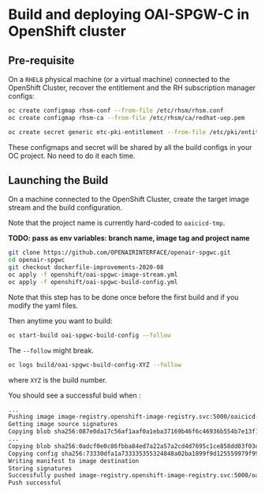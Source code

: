 # Build and deploying OAI-SPGW-C in OpenShift cluster #

## Pre-requisite ##

On a `RHEL8` physical machine (or a virtual machine) connected to the OpenShift Cluster, recover the entitlement and the RH subscription manager configs:

```bash
oc create configmap rhsm-conf --from-file /etc/rhsm/rhsm.conf
oc create configmap rhsm-ca --from-file /etc/rhsm/ca/redhat-uep.pem

oc create secret generic etc-pki-entitlement --from-file /etc/pki/entitlement/{NUMBER_ON_YOUR_COMPUTER}.pem --from-file /etc/pki/entitlement/{NUMBER_ON_YOUR_COMPUTER}-key.pem
```

These configmaps and secret will be shared by all the build configs in your OC project. No need to do it each time.

## Launching the Build ##

On a machine connected to the OpenShift Cluster, create the target image stream and the build configuration.

Note that the project name is currently hard-coded to `oaicicd-tmp`.

**TODO: pass as env variables: branch name, image tag and project name**

```bash
git clone https://github.com/OPENAIRINTERFACE/openair-spgwc.git
cd openair-spgwc
git checkout dockerfile-improvements-2020-08
oc apply -f openshift/oai-spgwc-image-stream.yml
oc apply -f openshift/oai-spgwc-build-config.yml
```

Note that this step has to be done once before the first build and if you modify the yaml files.

Then anytime you want to build:

```bash
oc start-build oai-spgwc-build-config --follow
```

The `--follow` might break.

```bash
oc logs build/oai-spgwc-build-config-XYZ --follow
```

where `XYZ` is the build number.

You should see a successful buid when :

```bash
...
Pushing image image-registry.openshift-image-registry.svc:5000/oaicicd-tmp/oai-spgwc:ci-tmp ...
Getting image source signatures
Copying blob sha256:087e0da17c56af1aaf0a1eba37169b46f6c46936b554b7e13f11165dac4ba8ef
...
Copying blob sha256:0adcf0e0c86fbba84ed7a22a57a2cd4d7695c1ce858dd03f03dc3002880b8061
Copying config sha256:73330dfa1a733335355324848a02ba1899f9d125559979f9911f3dedcd4450ca
Writing manifest to image destination
Storing signatures
Successfully pushed image-registry.openshift-image-registry.svc:5000/oaicicd-tmp/oai-spgwc@sha256:c1de087af5515d22e40486fb181f6ff65a7f34788d8174aa122d686667042cf9
Push successful
```
